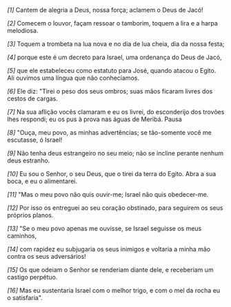 *[1]* Cantem de alegria a Deus, nossa força; aclamem o Deus de Jacó!

*[2]* Comecem o louvor, façam ressoar o tamborim, toquem a lira e a harpa melodiosa.

*[3]* Toquem a trombeta na lua nova e no dia de lua cheia, dia da nossa festa;

*[4]* porque este é um decreto para Israel, uma ordenança do Deus de Jacó,

*[5]* que ele estabeleceu como estatuto para José, quando atacou o Egito. Ali ouvimos uma língua que não conhecíamos.

*[6]* Ele diz: "Tirei o peso dos seus ombros; suas mãos ficaram livres dos cestos de cargas.

*[7]* Na sua aflição vocês clamaram e eu os livrei, do esconderijo dos trovões lhes respondi; eu os pus à prova nas águas de Meribá. Pausa

*[8]* "Ouça, meu povo, as minhas advertências; se tão-somente você me escutasse, ó Israel!

*[9]* Não tenha deus estrangeiro no seu meio; não se incline perante nenhum deus estranho.

*[10]* Eu sou o Senhor, o seu Deus, que o tirei da terra do Egito. Abra a sua boca, e eu o alimentarei.

*[11]* "Mas o meu povo não quis ouvir-me; Israel não quis obedecer-me.

*[12]* Por isso os entreguei ao seu coração obstinado, para seguirem os seus próprios planos.

*[13]* "Se o meu povo apenas me ouvisse, se Israel seguisse os meus caminhos,

*[14]* com rapidez eu subjugaria os seus inimigos e voltaria a minha mão contra os seus adversários!

*[15]* Os que odeiam o Senhor se renderiam diante dele, e receberiam um castigo perpétuo.

*[16]* Mas eu sustentaria Israel com o melhor trigo, e com o mel da rocha eu o satisfaria".

